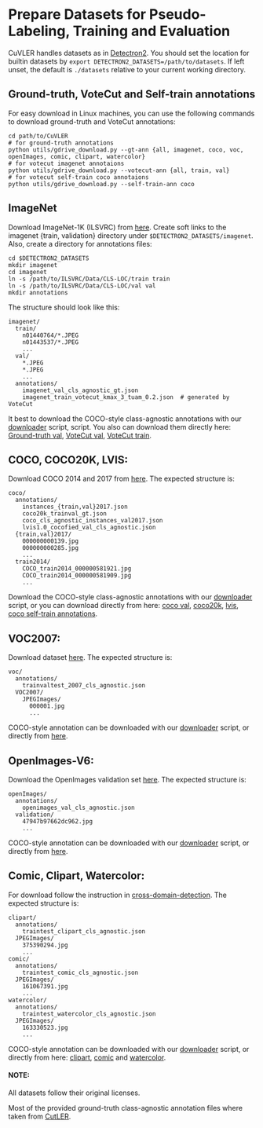 






# Prepare Datasets for Pseudo-Labeling, Training and Evaluation




CuVLER handles datasets as in [Detectron2](https://detectron2.readthedocs.io/tutorials/datasets.html).
You should set the location for builtin datasets by `export DETECTRON2_DATASETS=/path/to/datasets`. If left unset, the default is `./datasets` relative to your current working directory.

## Ground-truth, VoteCut and Self-train annotations <a id="downloader"></a>

For easy download in Linux machines, you can use the following commands to download ground-truth and VoteCut annotations:
```
cd path/to/CuVLER
# for ground-truth annotations
python utils/gdrive_download.py --gt-ann {all, imagenet, coco, voc, openImages, comic, clipart, watercolor}
# for votecut imagenet annotaions
python utils/gdrive_download.py --votecut-ann {all, train, val}
# for votecut self-train coco annotaions
python utils/gdrive_download.py --self-train-ann coco
``` 

## ImageNet
Download ImageNet-1K (ILSVRC) from [here](https://image-net.org/download.php). Create soft links to the imagenet {train, validation} 
directory under `$DETECTRON2_DATASETS/imagenet`.
Also, create a directory for annotations files:
```
cd $DETECTRON2_DATASETS
mkdir imagenet
cd imagenet
ln -s /path/to/ILSVRC/Data/CLS-LOC/train train
ln -s /path/to/ILSVRC/Data/CLS-LOC/val val
mkdir annotations
```

The structure should look like this:
```
imagenet/
  train/
    n01440764/*.JPEG
    n01443537/*.JPEG
    ...
  val/
    *.JPEG
    *.JPEG
    ...
  annotations/
    imagenet_val_cls_agnostic_gt.json
    imagenet_train_votecut_kmax_3_tuam_0.2.json  # generated by VoteCut
```
It best to download the COCO-style class-agnostic annotations with our [downloader](#downloader) script,
script. You also can download them directly here: [Ground-truth val](https://drive.google.com/uc?export=download&id=1_4W3cuwo3lW6Ickpi7yYrm-TlX4oIoy8),
[VoteCut val](https://drive.google.com/uc?export=download&id=14fqnSJlbsG58PjKxhHyLYqLjEk0KGmSy),
[VoteCut train](https://drive.google.com/uc?export=download&id=10vz02vuZV1ql1QoWmMQzSQrivsIOr7Ke).

## COCO, COCO20K, LVIS:
Download COCO 2014 and 2017 from [here](https://cocodataset.org/#download). The expected
structure is:
```
coco/
  annotations/
    instances_{train,val}2017.json
    coco20k_trainval_gt.json
    coco_cls_agnostic_instances_val2017.json
    lvis1.0_cocofied_val_cls_agnostic.json
  {train,val}2017/
    000000000139.jpg
    000000000285.jpg
    ...
  train2014/
    COCO_train2014_000000581921.jpg
    COCO_train2014_000000581909.jpg
    ...
```
Download the COCO-style class-agnostic annotations with our [downloader](#downloader) script,
or you can download directly from here: [coco val](https://drive.google.com/uc?export=download&id=1gABmH0nAHDsZzFaC5X0t9k9FLoBbJdwb),
[coco20k](https://drive.google.com/uc?export=download&id=1Vam0DamGADy_rClswNCIDpheGhiPKmYf), 
[lvis](https://drive.google.com/uc?export=download&id=1FX1RnMTD6meJJnyg9SBParPm-jEKTBHD),
[coco self-train annotations](https://drive.google.com/uc?export=download&id=13uPXVykyoGXIjC6B00eVHupqMNQdPqjh).



## VOC2007:
Download dataset [here](http://host.robots.ox.ac.uk/pascal/VOC/voc2007/index.html#devkit). The expected
structure is:
```
voc/
  annotations/
    trainvaltest_2007_cls_agnostic.json
  VOC2007/
    JPEGImages/
      000001.jpg
      ...
```
COCO-style annotation can be downloaded with our [downloader](#downloader) script, 
or directly from [here](https://drive.google.com/uc?export=download&id=1YaDHOnYCbk6NtszRAQYCnrjcb3d7fiIa).


## OpenImages-V6:
Download the OpenImages validation set [here](https://storage.googleapis.com/openimages/web/download_v6.html).
The expected structure is:
```
openImages/
  annotations/
    openimages_val_cls_agnostic.json
  validation/
    47947b97662dc962.jpg
    ...
```
COCO-style annotation can be downloaded with our [downloader](#downloader) script, 
or directly from [here](https://drive.google.com/uc?export=download&id=1sX87D2I2aoEYTk0PfSnGS3C1Bmi_rcTy).

## Comic, Clipart, Watercolor:
For download follow the instruction in [cross-domain-detection](https://github.com/naoto0804/cross-domain-detection).
The expected structure is:

```
clipart/
  annotations/
    traintest_clipart_cls_agnostic.json
  JPEGImages/
    375390294.jpg
    ...
comic/
  annotations/
    traintest_comic_cls_agnostic.json
  JPEGImages/
    161067391.jpg
    ...
watercolor/
  annotations/
    traintest_watercolor_cls_agnostic.json
  JPEGImages/
    163330523.jpg
    ...
```
COCO-style annotation can be downloaded with our [downloader](#downloader) script, or
directly from here: [clipart](https://drive.google.com/uc?export=download&id=16Ra9bMXn-O5UiJ-JyN9mtf77dD1x-4lI), [comic](https://drive.google.com/uc?export=download&id=1zKuDcxvoXK8e704U10Hv2-NJvFnh0-lA) and [watercolor](https://drive.google.com/uc?export=download&id=1m7M7Vizs6uHkhHj-N6XxlgIi9zVg6q30).

#### NOTE: 
All datasets follow their original licenses.

Most of the provided ground-truth class-agnostic annotation files where taken from [CutLER](https://github.com/facebookresearch/CutLER). 

